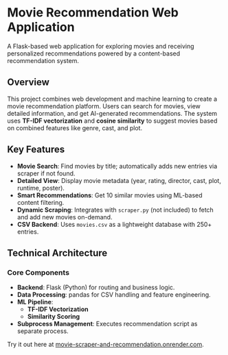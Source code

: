 # Movie Recommendation Web Application

A Flask-based web application for exploring movies and receiving personalized recommendations powered by a content-based recommendation system.

## Overview

This project combines web development and machine learning to create a movie recommendation platform. Users can search for movies, view detailed information, and get AI-generated recommendations. The system uses **TF-IDF vectorization** and **cosine similarity** to suggest movies based on combined features like genre, cast, and plot.

## Key Features

- **Movie Search**: Find movies by title; automatically adds new entries via scraper if not found.
- **Detailed View**: Display movie metadata (year, rating, director, cast, plot, runtime, poster).
- **Smart Recommendations**: Get 10 similar movies using ML-based content filtering.
- **Dynamic Scraping**: Integrates with `scraper.py` (not included) to fetch and add new movies on-demand.
- **CSV Backend**: Uses `movies.csv` as a lightweight database with 250+ entries.

## Technical Architecture

### Core Components
- **Backend**: Flask (Python) for routing and business logic.
- **Data Processing**: pandas for CSV handling and feature engineering.
- **ML Pipeline**: 
  - **TF-IDF Vectorization**
  - **Similarity Scoring**
- **Subprocess Management**: Executes recommendation script as separate process.

Try it out here at [movie-scraper-and-recommendation.onrender.com](https://movie-scraper-and-recommendation.onrender.com/).
